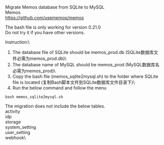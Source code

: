 Migrate Memos database from SQLite to MySQL\
Memos\
https://github.com/usememos/memos

The bash file is only working for version 0.21.0\
Do not try it if you have other versions.

Instruction:\
1. The database file of SQLite should be memos_prod.db (SQLite数据库文件必需为memos_prod.db)\
2. The database name of MySQL should be memos_prod (MySQL数据库名必需为memos_prod)\
3. Copy the bash file (memos_sqlite2mysql.sh) to the folder where SQLite file is located (复制Bash脚本文件到SQLite数据库文件目录下)\
4. Run the below command and follow the menu
```
bash memos_sqlite2mysql.sh
```

The migration does not include the below tables.\
activity\
idp\
storage\
system_setting\
user_setting\
webhook\



